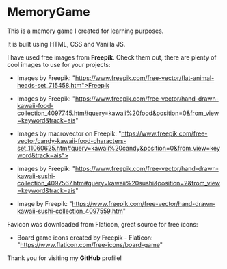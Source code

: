 # MemoryGame

This is a memory game I created for learning purposes.

It is built using HTML, CSS and Vanilla JS.

I have used free images from **Freepik**. Check them out, there are plenty of cool images to use for your projects:

- Images by Freepik: "https://www.freepik.com/free-vector/flat-animal-heads-set_715458.htm">Freepik

- Images by Freepik: "https://www.freepik.com/free-vector/hand-drawn-kawaii-food-collection_4097745.htm#query=kawaii%20food&position=0&from_view=keyword&track=ais"

- Images by macrovector on Freepik: "https://www.freepik.com/free-vector/candy-kawaii-food-characters-set_11060625.htm#query=kawaii%20candy&position=0&from_view=keyword&track=ais">

- Images by Freepik: "https://www.freepik.com/free-vector/hand-drawn-kawaii-sushi-collection_4097567.htm#query=kawaii%20sushi&position=2&from_view=keyword&track=ais"

- Image by Freepik: "https://www.freepik.com/free-vector/hand-drawn-kawaii-sushi-collection_4097559.htm"

Favicon was downloaded from Flaticon, great source for free icons:
- Board game icons created by Freepik - Flaticon: "https://www.flaticon.com/free-icons/board-game"


Thank you for visiting my **GitHub** profile!